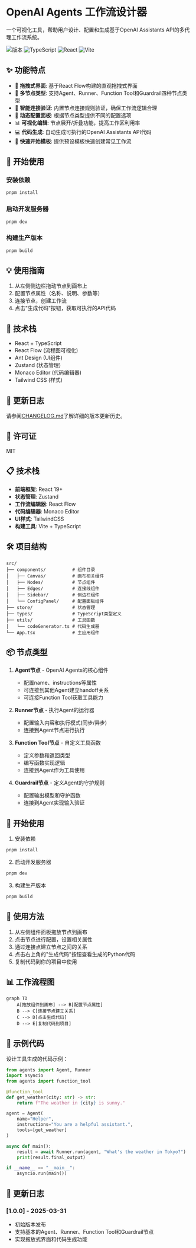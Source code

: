 # OpenAI Agents 工作流设计器

一个可视化工具，帮助用户设计、配置和生成基于OpenAI Assistants API的多代理工作流系统。

![版本](https://img.shields.io/badge/版本-1.0.0-blue.svg)
![TypeScript](https://img.shields.io/badge/TypeScript-5.2-blue.svg)
![React](https://img.shields.io/badge/React-18.2-61dafb.svg)
![Vite](https://img.shields.io/badge/Vite-4.5-747bff.svg)

## ✨ 功能特点

- 🧩 **拖拽式界面**: 基于React Flow构建的直观拖拽式界面
- 🤖 **多节点类型**: 支持Agent、Runner、Function Tool和Guardrail四种节点类型
- 🔗 **智能连接验证**: 内置节点连接规则验证，确保工作流逻辑合理
- 📝 **动态配置面板**: 根据节点类型提供不同的配置选项
- 📊 **可视化编辑**: 节点展开/折叠功能，提高工作区利用率
- 💻 **代码生成**: 自动生成可执行的OpenAI Assistants API代码
- 🚀 **快速开始模板**: 提供预设模板快速创建常见工作流

## 🚀 开始使用

### 安装依赖

```bash
pnpm install
```

### 启动开发服务器

```bash
pnpm dev
```

### 构建生产版本

```bash
pnpm build
```

## 💡 使用指南

1. 从左侧侧边栏拖动节点到画布上
2. 配置节点属性（名称、说明、参数等）
3. 连接节点，创建工作流
4. 点击"生成代码"按钮，获取可执行的API代码

## 🔧 技术栈

- React + TypeScript
- React Flow (流程图可视化)
- Ant Design (UI组件)
- Zustand (状态管理)
- Monaco Editor (代码编辑器)
- Tailwind CSS (样式)

## 📝 更新日志

请参阅[CHANGELOG.md](./CHANGELOG.md)了解详细的版本更新历史。

## 📄 许可证

MIT

## 📋 技术栈

- **前端框架**: React 19+
- **状态管理**: Zustand
- **工作流编辑器**: React Flow
- **代码编辑器**: Monaco Editor
- **UI样式**: TailwindCSS
- **构建工具**: Vite + TypeScript

## 🛠️ 项目结构

```
src/
├── components/          # 组件目录
│   ├── Canvas/          # 画布相关组件
│   ├── Nodes/           # 节点组件
│   ├── Edges/           # 连接线组件
│   ├── Sidebar/         # 侧边栏组件
│   └── ConfigPanel/     # 配置面板组件
├── store/               # 状态管理
├── types/               # TypeScript类型定义
├── utils/               # 工具函数
│   └── codeGenerator.ts # 代码生成器
└── App.tsx              # 主应用组件
```

## 📦 节点类型

1. **Agent节点** - OpenAI Agents的核心组件
   - 配置name、instructions等属性
   - 可连接到其他Agent建立handoff关系
   - 可连接Function Tool获取工具能力

2. **Runner节点** - 执行Agent的运行器
   - 配置输入内容和执行模式(同步/异步)
   - 连接到Agent节点进行执行

3. **Function Tool节点** - 自定义工具函数
   - 定义参数和返回类型
   - 编写函数实现逻辑
   - 连接到Agent作为工具使用

4. **Guardrail节点** - 定义Agent的守护规则
   - 配置输出模型和守护函数
   - 连接到Agent实现输入验证

## 🚀 开始使用

1. 安装依赖
```bash
pnpm install
```

2. 启动开发服务器
```bash
pnpm dev
```

3. 构建生产版本
```bash
pnpm build
```

## 📝 使用方法

1. 从左侧组件面板拖放节点到画布
2. 点击节点进行配置，设置相关属性
3. 通过连接点建立节点之间的关系
4. 点击右上角的"生成代码"按钮查看生成的Python代码
5. 复制代码到你的项目中使用

## 📊 工作流程图

```mermaid
graph TD
    A[拖放组件到画布] --> B[配置节点属性]
    B --> C[连接节点建立关系]
    C --> D[点击生成代码]
    D --> E[复制代码到项目]
```

## 📄 示例代码

设计工具生成的代码示例：

```python
from agents import Agent, Runner
import asyncio
from agents import function_tool

@function_tool
def get_weather(city: str) -> str:
    return f"The weather in {city} is sunny."

agent = Agent(
    name="Helper",
    instructions="You are a helpful assistant.",
    tools=[get_weather]
)

async def main():
    result = await Runner.run(agent, "What's the weather in Tokyo?")
    print(result.final_output)

if __name__ == "__main__":
    asyncio.run(main())
```

## 📅 更新日志

### [1.0.0] - 2025-03-31
* 初始版本发布
* 支持基本的Agent、Runner、Function Tool和Guardrail节点
* 实现拖放式界面和代码生成功能
